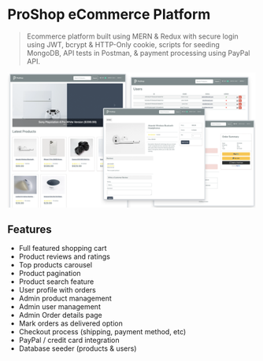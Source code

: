 # ProShop eCommerce Platform

> Ecommerce platform built using MERN & Redux with secure login using JWT, bcrypt & HTTP-Only cookie, scripts for seeding MongoDB, API tests in Postman, & payment processing using PayPal API.

<img src="./frontend/public/images/screens.png">

## Features

- Full featured shopping cart
- Product reviews and ratings
- Top products carousel
- Product pagination
- Product search feature
- User profile with orders
- Admin product management
- Admin user management
- Admin Order details page
- Mark orders as delivered option
- Checkout process (shipping, payment method, etc)
- PayPal / credit card integration
- Database seeder (products & users)
